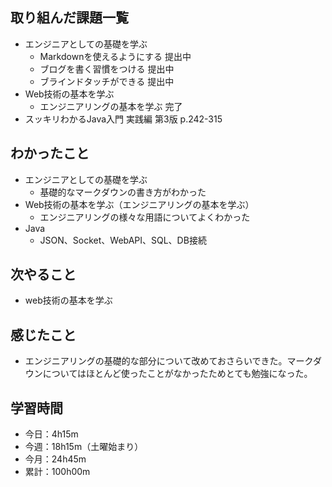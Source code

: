 ## 取り組んだ課題一覧
- エンジニアとしての基礎を学ぶ
    - Markdownを使えるようにする 提出中
    - ブログを書く習慣をつける 提出中
    - ブラインドタッチができる 提出中
- Web技術の基本を学ぶ
    - エンジニアリングの基本を学ぶ 完了
- スッキリわかるJava入門 実践編 第3版 p.242-315
## わかったこと
- エンジニアとしての基礎を学ぶ
    - 基礎的なマークダウンの書き方がわかった
- Web技術の基本を学ぶ（エンジニアリングの基本を学ぶ）
    - エンジニアリングの様々な用語についてよくわかった
- Java
    - JSON、Socket、WebAPI、SQL、DB接続
## 次やること
- web技術の基本を学ぶ
## 感じたこと
- エンジニアリングの基礎的な部分について改めておさらいできた。マークダウンについてはほとんど使ったことがなかったためとても勉強になった。
## 学習時間
- 今日：4h15m
- 今週：18h15m（土曜始まり）
- 今月：24h45m
- 累計：100h00m
